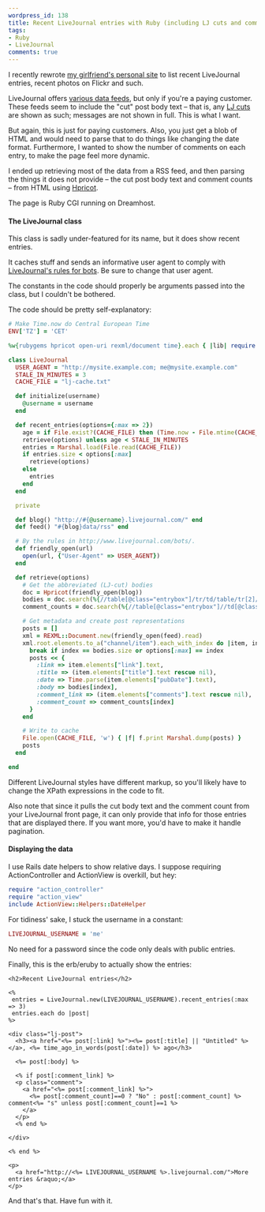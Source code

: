 ```yaml
---
wordpress_id: 138
title: Recent LiveJournal entries with Ruby (including LJ cuts and comments)
tags:
- Ruby
- LiveJournal
comments: true
---
```

I recently rewrote <a href="http://i.johannaost.com">my girlfriend's personal site</a> to list recent LiveJournal entries, recent photos on Flickr and such.

LiveJournal offers <a href="http://www.livejournal.com/developer/embedding.bml?method=all">various data feeds</a>, but only if you're a paying customer. These feeds seem to include the "cut" post body text – that is, any <a href="http://www.livejournal.com/support/faqbrowse.bml?faqid=75">LJ cuts</a> are shown as such; messages are not shown in full. This is what I want.

But again, this is just for paying customers. Also, you just get a blob of HTML and would need to parse that to do things like changing the date format. Furthermore, I wanted to show the number of comments on each entry, to make the page feel more dynamic.

I ended up retrieving most of the data from a RSS feed, and then parsing the things it does not provide – the cut post body text and comment counts – from HTML using <a href="http://code.whytheluckystiff.net/hpricot/">Hpricot</a>.

<!--more-->

The page is Ruby CGI running on Dreamhost.

<h4>The LiveJournal class</h4>

This class is sadly under-featured for its name, but it does show recent entries.

It caches stuff and sends an informative user agent to comply with <a href="http://www.livejournal.com/bots/">LiveJournal's rules for bots</a>. Be sure to change that user agent.

The constants in the code should properly be arguments passed into the class, but I couldn't be bothered.

The code should be pretty self-explanatory:

``` ruby
# Make Time.now do Central European Time
ENV['TZ'] = 'CET'

%w{rubygems hpricot open-uri rexml/document time}.each { |lib| require lib }

class LiveJournal
  USER_AGENT = "http://mysite.example.com; me@mysite.example.com"
  STALE_IN_MINUTES = 3
  CACHE_FILE = "lj-cache.txt"

  def initialize(username)
    @username = username
  end

  def recent_entries(options={:max => 2})
    age = if File.exist?(CACHE_FILE) then (Time.now - File.mtime(CACHE_FILE))/60 else STALE_IN_MINUTES end
    retrieve(options) unless age < STALE_IN_MINUTES
    entries = Marshal.load(File.read(CACHE_FILE))
    if entries.size < options[:max]
      retrieve(options)
    else
      entries
    end
  end

  private

  def blog() "http://#{@username}.livejournal.com/" end
  def feed() "#{blog}data/rss" end

  # By the rules in http://www.livejournal.com/bots/.
  def friendly_open(url)
    open(url, {"User-Agent" => USER_AGENT})
  end

  def retrieve(options)
    # Get the abbreviated (LJ-cut) bodies
    doc = Hpricot(friendly_open(blog))
    bodies = doc.search(%{//table[@class="entrybox"]/tr/td/table/tr[2]/td}).map { |entry| entry.inner_html.strip }
    comment_counts = doc.search(%{//table[@class="entrybox"]//td[@class="comments"][1]}).map { |td| td.inner_text.scan(/\d+/).first.to_i }

    # Get metadata and create post representations
    posts = []
    xml = REXML::Document.new(friendly_open(feed).read)
    xml.root.elements.to_a("channel/item").each_with_index do |item, index|
      break if index == bodies.size or options[:max] == index
      posts << {
        :link => item.elements["link"].text,
        :title => (item.elements["title"].text rescue nil),
        :date => Time.parse(item.elements["pubDate"].text),
        :body => bodies[index],
        :comment_link => (item.elements["comments"].text rescue nil),
        :comment_count => comment_counts[index]
      }
    end

    # Write to cache
    File.open(CACHE_FILE, 'w') { |f| f.print Marshal.dump(posts) }
    posts
  end

end
```

Different LiveJournal styles have different markup, so you'll likely have to change the XPath expressions in the code to fit.

Also note that since it pulls the cut body text and the comment count from your LiveJournal front page, it can only provide that info for those entries that are displayed there. If you want more, you'd have to make it handle pagination.

<h4>Displaying the data</h4>

I use Rails date helpers to show relative days. I suppose requiring ActionController and ActionView is overkill, but hey:

``` ruby
require "action_controller"
require "action_view"
include ActionView::Helpers::DateHelper
```

For tidiness' sake, I stuck the username in a constant:

``` ruby
LIVEJOURNAL_USERNAME = 'me'
```

No need for a password since the code only deals with public entries.

Finally, this is the erb/eruby to actually show the entries:

``` erb
<h2>Recent LiveJournal entries</h2>

<%
 entries = LiveJournal.new(LIVEJOURNAL_USERNAME).recent_entries(:max => 3)
 entries.each do |post|
%>

<div class="lj-post">
  <h3><a href="<%= post[:link] %>"><%= post[:title] || "Untitled" %></a>, <%= time_ago_in_words(post[:date]) %> ago</h3>

  <%= post[:body] %>

  <% if post[:comment_link] %>
  <p class="comment">
    <a href="<%= post[:comment_link] %>">
      <%= post[:comment_count]==0 ? "No" : post[:comment_count] %> comment<%= "s" unless post[:comment_count]==1 %>
    </a>
  </p>
  <% end %>

</div>

<% end %>

<p>
  <a href="http://<%= LIVEJOURNAL_USERNAME %>.livejournal.com/">More entries &raquo;</a>
</p>
```

And that's that. Have fun with it.
